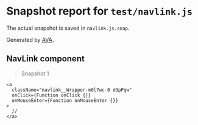 # Snapshot report for `test/navlink.js`

The actual snapshot is saved in `navlink.js.snap`.

Generated by [AVA](https://ava.li).

## NavLink component

> Snapshot 1

    <a
      className="navlink__Wrapper-m0l7wc-0 dOpPqw"
      onClick={Function onClick {}}
      onMouseEnter={Function onMouseEnter {}}
    >
      //
    </a>
